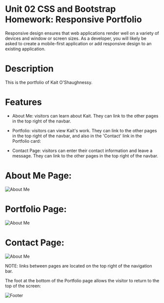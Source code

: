 # Unit 02 CSS and Bootstrap Homework: Responsive Portfolio

Responsive design ensures that web applications render well on a variety of devices and window or screen sizes. As a developer, you will likely be asked to create a mobile-first application or add responsive design to an existing application. 


# Description
This is the portfolio of Kait O'Shaughnessy. 

# Features

* About Me: visitors can learn about Kait. They can link to the other pages in the top right of the navbar. 

* Portfolio: visitors can view Kait's work. They can link to the other pages in the top right of the navbar, and also in the 'Contact' link in the Portfolio card:


* Contact Page: visitors can enter their contact information and leave a message. They can link to the other pages in the top right of the navbar. 


# About Me Page:

![About Me](aboutMe.png) 

# Portfolio Page:

![About Me](portfolio.png) 

# Contact Page:

![About Me](contact.png) 

NOTE: links between pages are located on the top right of the navigation bar. 

The foot at the bottom of the Portfolio page allows the visitor to return to the top of the screen:

![Footer](footer.png) 
